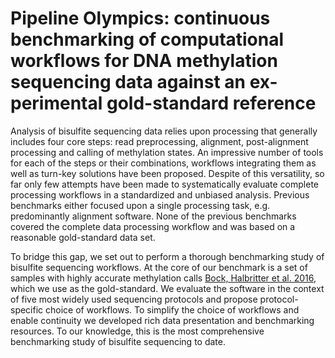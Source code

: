 # Pipeline Olympics: continuous benchmarking of computational workflows for DNA methylation sequencing data against an ex-perimental gold-standard reference

Analysis of bisulfite sequencing data relies upon processing that generally includes four core steps: read preprocessing, alignment, post-alignment processing and calling of methylation states. An impressive number of tools for each of the steps or their combinations, workflows integrating them as well as turn-key solutions have been proposed. Despite of this versatility, so far only few attempts have been made to systematically evaluate complete processing workflows in a standardized and unbiased analysis. Previous benchmarks either focused upon a single processing task, e.g. predominantly alignment software. None of the previous benchmarks covered the complete data processing workflow and was based on a reasonable gold-standard data set.

To bridge this gap, we set out to perform a thorough benchmarking study of bisulfite sequencing workflows. At the core of our benchmark is a set of samples with highly accurate methylation calls [Bock, Halbritter et al. 2016](https://doi.org/10.1038/nbt.3605), which we use as the gold-standard. We evaluate the software in the context of five most widely used sequencing protocols and propose protocol-specific choice of workflows. To simplify the choice of workflows and enable continuity we developed rich data presentation and benchmarking resources. To our knowledge, this is the most comprehensive benchmarking study of bisulfite sequencing to date.
